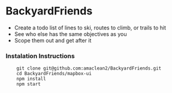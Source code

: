 # BackyardFriends

- Create a todo list of lines to ski, routes to climb, or trails to hit
- See who else has the same objectives as you
- Scope them out and get after it

### Instalation Instructions

```
    git clone git@github.com:amaclean2/BackyardFriends.git
    cd BackyardFriends/mapbox-ui
    npm install
    npm start
```
